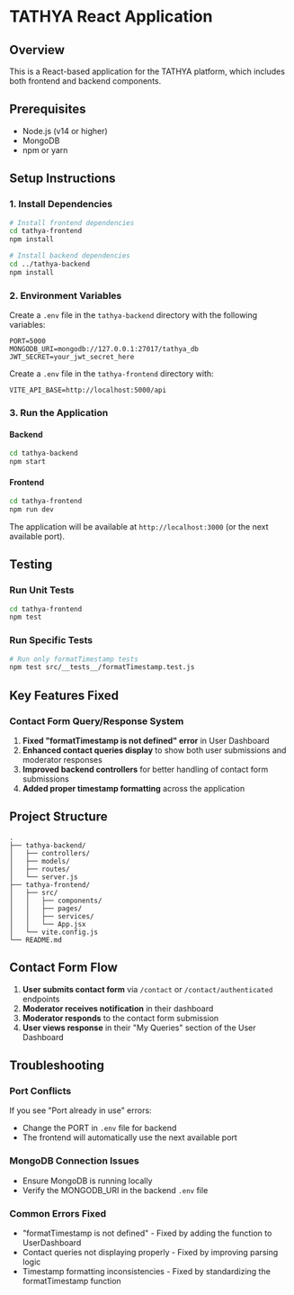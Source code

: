 # TATHYA React Application

## Overview
This is a React-based application for the TATHYA platform, which includes both frontend and backend components.

## Prerequisites
- Node.js (v14 or higher)
- MongoDB
- npm or yarn

## Setup Instructions

### 1. Install Dependencies

```bash
# Install frontend dependencies
cd tathya-frontend
npm install

# Install backend dependencies
cd ../tathya-backend
npm install
```

### 2. Environment Variables

Create a `.env` file in the `tathya-backend` directory with the following variables:

```env
PORT=5000
MONGODB_URI=mongodb://127.0.0.1:27017/tathya_db
JWT_SECRET=your_jwt_secret_here
```

Create a `.env` file in the `tathya-frontend` directory with:

```env
VITE_API_BASE=http://localhost:5000/api
```

### 3. Run the Application

#### Backend
```bash
cd tathya-backend
npm start
```

#### Frontend
```bash
cd tathya-frontend
npm run dev
```

The application will be available at `http://localhost:3000` (or the next available port).

## Testing

### Run Unit Tests
```bash
cd tathya-frontend
npm test
```

### Run Specific Tests
```bash
# Run only formatTimestamp tests
npm test src/__tests__/formatTimestamp.test.js
```

## Key Features Fixed

### Contact Form Query/Response System
1. **Fixed "formatTimestamp is not defined" error** in User Dashboard
2. **Enhanced contact queries display** to show both user submissions and moderator responses
3. **Improved backend controllers** for better handling of contact form submissions
4. **Added proper timestamp formatting** across the application

## Project Structure
```
.
├── tathya-backend/
│   ├── controllers/
│   ├── models/
│   ├── routes/
│   └── server.js
├── tathya-frontend/
│   ├── src/
│   │   ├── components/
│   │   ├── pages/
│   │   ├── services/
│   │   └── App.jsx
│   └── vite.config.js
└── README.md
```

## Contact Form Flow

1. **User submits contact form** via `/contact` or `/contact/authenticated` endpoints
2. **Moderator receives notification** in their dashboard
3. **Moderator responds** to the contact form submission
4. **User views response** in their "My Queries" section of the User Dashboard

## Troubleshooting

### Port Conflicts
If you see "Port already in use" errors:
- Change the PORT in `.env` file for backend
- The frontend will automatically use the next available port

### MongoDB Connection Issues
- Ensure MongoDB is running locally
- Verify the MONGODB_URI in the backend `.env` file

### Common Errors Fixed
- "formatTimestamp is not defined" - Fixed by adding the function to UserDashboard
- Contact queries not displaying properly - Fixed by improving parsing logic
- Timestamp formatting inconsistencies - Fixed by standardizing the formatTimestamp function